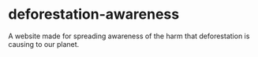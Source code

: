 # deforestation-awareness
A website made for spreading awareness of the harm that deforestation is causing to our planet.
